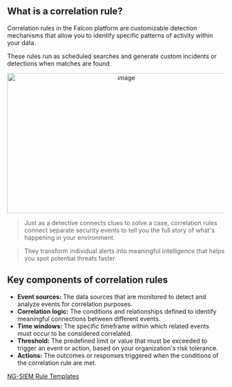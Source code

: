 What is a correlation rule?
---------------------------
Correlation rules in the Falcon platform are customizable detection mechanisms that allow you to identify specific patterns of activity within your data. 

These rules run as scheduled searches and generate custom incidents or detections when matches are found.

<div align="center">
<img width="536" height="324" alt="image" src="https://github.com/user-attachments/assets/ba592cb1-91ab-42d4-99ac-f485b768778e" />
</div>

> Just as a detective connects clues to solve a case, correlation rules connect separate security events to tell you the full story of what's happening in your environment.

> They transform individual alerts into meaningful intelligence that helps you spot potential threats faster.

Key components of correlation rules
-----------------------------------
- **Event sources:** The data sources that are monitored to detect and analyze events for correlation purposes.
- **Correlation logic:** The conditions and relationships defined to identify meaningful connections between different events.
- **Time windows:** The specific timeframe within which related events must occur to be considered correlated.
- **Threshold:** The predefined limit or value that must be exceeded to trigger an event or action, based on your organization's risk tolerance.
- **Actions:** The outcomes or responses triggered when the conditions of the correlation rule are met.

[NG-SIEM Rule Templates](https://falcon.crowdstrike.com/documentation/category/a0000000/rule-templates)
